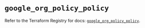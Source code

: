 # `google_org_policy_policy`

Refer to the Terraform Registry for docs: [`google_org_policy_policy`](https://registry.terraform.io/providers/hashicorp/google/6.30.0/docs/resources/org_policy_policy).
